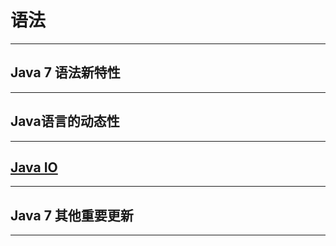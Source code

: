 #   语法

----
##  Java 7 语法新特性

----
##  Java语言的动态性

----
##  [Java IO](io.md)

----
##  Java 7 其他重要更新

----